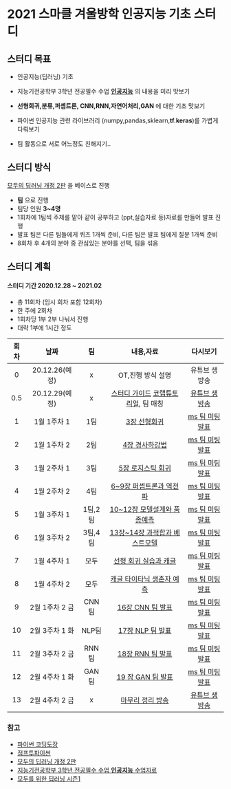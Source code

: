 # 2021 스마클 겨울방학 인공지능 기초 스터디


## 스터디 목표

- 인공지능(딥러닝) 기초 

- 지능기전공학부 3학년 전공필수 수업 [**인공지능**](https://github.com/sejongresearch/2020.Spring.AI) 의 내용을 미리 맛보기

- **선형회귀,분류,퍼셉트론, CNN,RNN,자연어처리,GAN** 에 대한 기초 맛보기

- 파이썬 인공지능 관련 라이브러리 (numpy,pandas,sklearn,**tf.keras**)를 가볍게 다뤄보기

- 팀 활동으로 서로 어느정도 친해지기.. 


## 스터디 방식
 [모두의 딥러닝 개정 2판](https://thebook.io/080228/) 을 베이스로 진행 

- **팀** 으로 진행
- 팀당 인원 **3~4명**
- 1회차에 1팀씩 주제를 맡아 같이 공부하고 (ppt,실습자료 등)자료를 만들어 발표 진행
- 발표 팀은 다른 팀들에게 퀴즈 1개씩 준비, 다른 팀은 발표 팀에게 질문 1개씩 준비  
- 8회차 후 4개의 분야 중 관심있는 분야를 선택, 팀을 섞음



## 스터디 계획
#### 스터디 기간 2020.12.28 ~ 2021.02

- 총 11회차 (임시 회차 포함 12회차)
- 한 주에 2회차 
- 1회차당 1부 2부 나눠서 진행
- 대략 1부에 1시간 정도

|회차|날짜|팀|내용,자료|다시보기|
|:---:|:---:|:---:|:---:|:---:|
0|20.12.26(예정)|x|OT,진행 방식 설명|유튜브 생방송|
0.5|20.12.29(예정)|x|[스터디 가이드](https://github.com/sejongsmarcle/2021_Winter_AiStudy/blob/main/%EC%8A%A4%ED%84%B0%EB%94%94%EC%A7%84%ED%96%89%EA%B0%80%EC%9D%B4%EB%93%9C.md)  [코랩튜토리얼](https://github.com/sejongsmarcle/2021_Winter_AiStudy/blob/main/%EC%8A%A4%ED%84%B0%EB%94%94%20%EC%9E%90%EB%A3%8C/0%ED%9A%8C%EC%B0%A8/0%ED%9A%8C%EC%B0%A8_%EC%BD%94%EB%9E%A9%ED%8A%9C%ED%86%A0%EB%A6%AC%EC%96%BC.ipynb), 팀 매칭|[유튜브 생방송](https://youtu.be/m-1VdnnI8_o)|
1|1월 1주차 1|1팀|[3장 선형회귀](https://github.com/sejongsmarcle/2021_Winter_AiStudy/tree/main/%EC%8A%A4%ED%84%B0%EB%94%94%20%EC%9E%90%EB%A3%8C/1%ED%9A%8C%EC%B0%A8)|[ms 팀 미팅 발표](https://youtu.be/1B5XqXF0aQ0)|
2|1월 1주차 2|2팀|[4장 경사하강법](https://github.com/sejongsmarcle/2021_Winter_AiStudy/tree/main/%EC%8A%A4%ED%84%B0%EB%94%94%20%EC%9E%90%EB%A3%8C/2%ED%9A%8C%EC%B0%A8)|[ms 팀 미팅 발표](https://youtu.be/DX74tQ57q8U)|
3|1월 2주차 1|3팀|[5장 로지스틱 회귀](https://github.com/sejongsmarcle/2021_Winter_AiStudy/tree/main/%EC%8A%A4%ED%84%B0%EB%94%94%20%EC%9E%90%EB%A3%8C/3%ED%9A%8C%EC%B0%A8)|[ms 팀 미팅 발표](https://youtu.be/gxFTLrgePRE)|
4|1월 2주차 2|4팀|[6~9장 퍼셉트론과 역전파](https://github.com/sejongsmarcle/2021_Winter_AiStudy/tree/main/%EC%8A%A4%ED%84%B0%EB%94%94%20%EC%9E%90%EB%A3%8C/4%ED%9A%8C%EC%B0%A8)|[ms 팀 미팅 발표](https://youtu.be/q3nutTdLePw)|
5|1월 3주차 1|1팀,2팀|[10~12장 모델설계와 품종예측](https://github.com/sejongsmarcle/2021_Winter_AiStudy/tree/main/%EC%8A%A4%ED%84%B0%EB%94%94%20%EC%9E%90%EB%A3%8C/5%ED%9A%8C%EC%B0%A8)|[ms 팀 미팅 발표](https://youtu.be/8eCWLoJREy4)|
6|1월 3주차 2|3팀,4팀|[13장~14장 과적합과 베스트모델](https://github.com/sejongsmarcle/2021_Winter_AiStudy/tree/main/%EC%8A%A4%ED%84%B0%EB%94%94%20%EC%9E%90%EB%A3%8C/6%ED%9A%8C%EC%B0%A8)|[ms 팀 미팅 발표](https://youtu.be/fv6jlUXBCLo)|
7|1월 4주차 1|모두|[선형 회귀 실습과 캐글](https://github.com/sejongsmarcle/2021_Winter_AiStudy/tree/main/%EC%8A%A4%ED%84%B0%EB%94%94%20%EC%9E%90%EB%A3%8C/7%ED%9A%8C%EC%B0%A8)|[ms 팀 미팅 발표](https://youtu.be/Z-uvs8vm-UY)|
8|1월 4주차 2|모두|[캐글 타이타닉 생존자 예측](https://github.com/sejongsmarcle/2021_Winter_AiStudy/tree/main/%EC%8A%A4%ED%84%B0%EB%94%94%20%EC%9E%90%EB%A3%8C/8%ED%9A%8C%EC%B0%A8)|[ms 팀 미팅 발표](https://youtu.be/1tIFsMZ4n-4)|
9|2월 1주차 2 금|CNN 팀|[16장 CNN 팀 발표](https://github.com/sejongsmarcle/2021_Winter_AiStudy/tree/main/%EC%8A%A4%ED%84%B0%EB%94%94%20%EC%9E%90%EB%A3%8C/9%ED%9A%8C%EC%B0%A8)|[ms 팀 미팅 발표](https://youtu.be/NKcgHABJV4I)|
10|2월 3주차 1 화|NLP팀|[17장 NLP 팀 발표](https://github.com/sejongsmarcle/2021_Winter_AiStudy/tree/main/%EC%8A%A4%ED%84%B0%EB%94%94%20%EC%9E%90%EB%A3%8C/10%ED%9A%8C%EC%B0%A8)|[ms 팀 미팅 발표](https://youtu.be/mKEKO01d0IU)|
11|2월 3주차 2 금|RNN팀|[18장 RNN 팀 발표](https://github.com/sejongsmarcle/2021_Winter_AiStudy/tree/main/%EC%8A%A4%ED%84%B0%EB%94%94%20%EC%9E%90%EB%A3%8C/11%ED%9A%8C%EC%B0%A8)|[ms 팀 미팅 발표](https://youtu.be/Qjbca9uE5dc)|
12|2월 4주차 1 화|GAN 팀|[19 장 GAN 팀 발표](https://github.com/sejongsmarcle/2021_Winter_AiStudy/tree/main/%EC%8A%A4%ED%84%B0%EB%94%94%20%EC%9E%90%EB%A3%8C/12%ED%9A%8C%EC%B0%A8)|[ms 팀 미팅 발표](https://youtu.be/ycQZslRj3HA)|
13|2월 4주차 2 금|x| [마무리 정리 방송](https://github.com/sejongsmarcle/2021_Winter_AiStudy/tree/main/%EC%8A%A4%ED%84%B0%EB%94%94%20%EC%9E%90%EB%A3%8C/13%ED%9A%8C%EC%B0%A8)|[유튜브 생방송](https://youtu.be/gQw9xPtHdo0)|


### 참고
- [파이썬 코딩도장](https://dojang.io/course/view.php?id=7)
- [점프투파이썬](https://wikidocs.net/book/1)
- [모두의 딥러닝 개정 2판](https://thebook.io/080228/)
- [지능기전공학부 3학년 전공필수 수업 **인공지능** 수업자료](https://github.com/sejongresearch/2020.Spring.AI)
- [모두를 위한 딥러닝 시즌1](https://youtube.com/playlist?list=PLlMkM4tgfjnLSOjrEJN31gZATbcj_MpUm)
